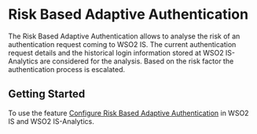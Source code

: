# Risk Based Adaptive Authentication

The Risk Based Adaptive Authentication allows to analyse the risk of an authentication request coming to WSO2 IS. The
 current authentication request details and the historical login information stored at WSO2 IS-Analytics are considered for the analysis. Based on the risk factor the authentication process is escalated.

## Getting Started

To use the feature [Configure Risk Based Adaptive Authentication](docs/config.md) in WSO2 IS and WSO2 IS-Analytics.